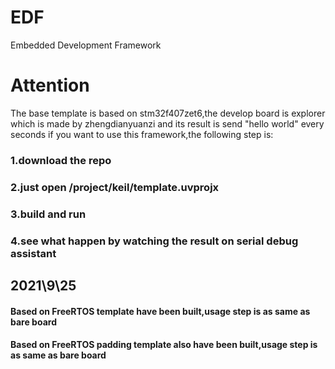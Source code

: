 # EDF
Embedded Development Framework
# Attention
The base template is based on stm32f407zet6,the develop board is explorer which is made by zhengdianyuanzi
and its result is send "hello world" every seconds
if you want to use this framework,the following step is:
### 1.download the repo
### 2.just open /project/keil/template.uvprojx
### 3.build and run
### 4.see what happen by watching the result on serial debug assistant
## 2021\9\25
#### Based on FreeRTOS template have been built,usage step is as same as bare board
#### Based on FreeRTOS padding template also have been built,usage step is as same as bare board

